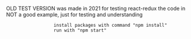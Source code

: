 OLD TEST VERSION
was made in 2021
for testing react-redux
the code in NOT a good example, just for testing and understanding

                      install packages with command "npm install"
                      run with "npm start"
